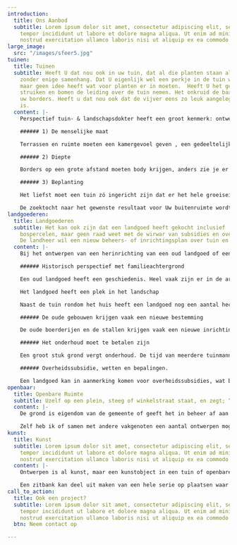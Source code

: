 ```yaml
---
introduction:
  title: Ons Aanbod
  subtitle: Lorem ipsum dolor sit amet, consectetur adipiscing elit, sed do eiusmod
    tempor incididunt ut labore et dolore magna aliqua. Ut enim ad minim veniam, quis
    nostrud exercitation ullamco laboris nisi ut aliquip ex ea commodo consequat.
large_image:
  src: "/images/sfeer5.jpg"
tuinen:
  title: Tuinen
  subtitle: Heeft U dat nou ook in uw tuin, dat al die planten staan als een individu,
    zonder enige samenhang. Dat U eigenlijk wel een perkje in de tuin wil aanleggen,
    maar geen idee heeft wat voor planten er in moeten.  Heeft U het gevoel dat de
    struiken en bomen de leiding over de tuin nemen. Het onkruid de baas wordt over
    uw borders. Heeft u dat nou ook dat de vijver eens zo leuk aangelegd, overwoekerd
    is.
  content: |-
    Perspectief tuin- & landschapsdokter heeft een groot kenmerk: ontwerpen naar de plek (**Genus Loci).** Uw tuin is uniek en het enige exemplaar. Een grote of kleine tuin heeft dezelfde moeilijkheidsgraad. Het gaat er als klant om welke beleving U wilt hebben. Er zijn wel algemene regels:

    ###### 1) De menselijke maat

    Terrassen en ruimte moeten een kamergevoel geven , een gedeeltelijke beslotenheid en veiligheid

    ###### 2) Diepte

    Borders op een grote afstand moeten body krijgen, anders zie je er niets van. Borders van nabij hebben detaillering nodig zonder dat het priegelig wordt. Een tuin moet niet in een oogopslag te overzien zijn. Er moeten geheime of spannende ruimtes ontstaan.

    ###### 3) Beplanting

    Het liefst moet een tuin zó ingericht zijn dat er het hele groeiseizoen iets bloeit. De kleuren moeten worden afgewisseld, maar ook de textuur van de plant. De groeiplaats speelt ook nog een rol , licht, schaduw, zand of klei.

    De zoektocht naar het gewenste resultaat voor Uw buitenruimte wordt beschreven in “hoe werkt Perspectief”.
landgoederen:
  title: Landgoederen
  subtitle: Het kan ook zijn dat een landgoed heeft gekocht inclusief  weides,  houtwallen,
    bospercelen, maar geen raad weet met de wirwar van subsidies en overheidsmaatregelen.
    De landheer wil een nieuw beheers- of inrichtingsplan over tuin en bos.
  content: |-
    Bij het ontwerpen van een herinrichting van een oud landgoed of een totaal nieuwe zijn er altijd 5 belangrijke punten, die in het programma van eisen moeten opgenomen. Deze punten wil hieronder bespreken.

    ###### Historisch perspectief met familieachtergrond

    Een oud landgoed heeft een geschiedenis. Heel vaak zijn er in de archieven nog landschapsontwerpen terug te vinden. Deze ontwerpen hadden ook een architect met een bepaalde stijl, die paste in die periode. Na 1880 met de uitvinding van de camera, zij er vaak foto’s terug te vinden van de tuin. De eigenaren kunnen er voor kiezen om die sfeer met die planting weer terug te brengen bij een tuin- renovatie. Het meest moeilijke is om de periode vast te stellen, waaraan gerefereerd wordt. Niets is zo veranderlijk dan een tuin en vaak zijn er over de jaren meerdere ontwerpen. Toch wordt er meestal gekozen voor een modern ontwerp met een oogwenk naar het verleden. Dat is ook wel voorstelbaar, immers de bomen zijn uitgegroeid tot woudreuzen en daaronder is vaak niets meer te planten en de paden zijn destijds ingericht voor rijtuigen en paarden en niet voor auto’s en landbouwmachines. Wat betreft het plantassortiment is er veel meer keuze dan vroeger.

    Het landgoed heeft een plek in het landschap

    Naast de tuin rondom het huis heeft een landgoed nog een aantal hectare weide of landbouwgrond met bijpassende singels, bosjes, en houtwallen. De tuin moet niet vloeken met de omliggende cultuurgronden, maar moet samen tot een eenheid komen, waarin zichtlijnen naar eik-punten worden gecreëerd.

    ###### De oude gebouwen krijgen vaak een nieuwe bestemming

    De oude boerderijen en de stallen krijgen vaak een nieuwe inrichting. Boerderijen worden omgetoverd tot luxe kantoorpanden of woonhuizen. Paardenstallen worden opgedoekt of verbouwd tot woonhuizen voor een familieleden. De nieuwe bewoners moeten makkelijk toegang krijgen tot hun pand met een aantal parkeerplaatsen met een terras en uitzicht. Daarvoor moet in het overal plan rekening mee worden gehouden.

    ###### Het onderhoud moet te betalen zijn

    Een groot stuk grond vergt onderhoud. De tijd van meerdere tuinmannen is helaas voorbij. Het ontwerp moet dus zo ingericht zijn dat de eigenaar geen slaaf wordt van zijn eigen landgoed. Gelukkig zijn er wel landbouwwerktuigen en tuinmachines die het werk kunnen verlichten, maar dan nog moet het ontwerp afgestemd worden op het beheer.

    ###### Overheidssubsidie, wetten en bepalingen.

    Een landgoed kan in aanmerking komen voor overheidssubsidies, wat betreft de aanplant voor een tuinrenovatie, restauratie werkzaamheden, maar er zijn ook rood voor rood regelingen, pakketten voor het beheer voor weide gronden houtwallen en poelen. Het ontwerp dient hier rekening mee te houden.
openbaar:
  title: Openbare Ruimte
  subtitle: Uzelf op een plein, steeg of winkelstraat staat, en zegt; “ hier mis iets”!
  content: |-
    De grond is eigendom van de gemeente of geeft het in beheer af aan een pachter, stichting of aan een vereniging. Er een heel aantal bepalingen, waaraan een ontwerper zich aan te houden heeft en vaak is er ook nog een publieke opinie. Geluid licht en bereikbaarheid kunnen een hinderlijk struikelblok zijn. Het is een grote uitdaging, als alle puzzelstukjes in een ontwerp samen komen.

    Zelf heb ik of samen met andere vakgenoten een aantal ontwerpen mogen maken, alle ontwerpen hebben een visie met een duidelijk verwijsbare achtergrond. Zo heeft het ontwerp van de Dorpsstraat in Diepenveen, als doel een landelijke uitstraling en een zoektocht naar een pleintje. Het ontwerp van het tennispark Schapekolk heeft als visie: de integratie van sporten met als doel een gemeenschappelijk clubhuis. De tuin van de moskee in Deventer heeft een duidelijke verwijzing naar het ontwerpschema van Arabische grondplan en de manifestatie ruimte van het IJpark is een aanzuigend wak.
kunst:
  title: Kunst
  subtitle: Lorem ipsum dolor sit amet, consectetur adipiscing elit, sed do eiusmod
    tempor incididunt ut labore et dolore magna aliqua. Ut enim ad minim veniam, quis
    nostrud exercitation ullamco laboris nisi ut aliquip ex ea commodo consequat.
  content: |-
    Ontwerpen is al kunst, maar een kunstobject in een tuin of openbare ruimte kan een extra dimensie aan een plek. Ik heb een aantal projecten gewerkt, waar een kunstobject deel uit kan maken van het geheel. Zo geven de Corte stalen schermen met uitsparingen gebaseerd op een print van Esscher een Nederlands tintje aan rustplaats aan de Loire. Tevens heeft het een praktische functie om ongehinderd en beschermd vogels te spotten op de zandbanken van de rivier.

    Een zitbank kan deel uit maken van een hele serie op plaatsen waar het er toe doet. De wijngaard van de Landman had een blikvanger nodig aan de weg. Hiervoor kan en kunstobject dienst doen.
call_to_action:
  title: Ook een project?
  subtitle: Lorem ipsum dolor sit amet, consectetur adipiscing elit, sed do eiusmod
    tempor incididunt ut labore et dolore magna aliqua. Ut enim ad minim veniam, quis
    nostrud exercitation ullamco laboris nisi ut aliquip ex ea commodo consequat.
  btn: Neem contact op

---
```

